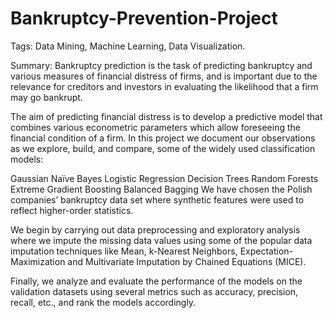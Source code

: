 # Bankruptcy-Prevention-Project
Tags: Data Mining, Machine Learning, Data Visualization.

Summary:
Bankruptcy prediction is the task of predicting bankruptcy and various measures of financial distress of firms, and is important due to the relevance for creditors and investors in evaluating the likelihood that a firm may go bankrupt.


The aim of predicting financial distress is to develop a predictive model that combines various econometric parameters which allow foreseeing the financial condition of a firm. In this project we document our observations as we explore, build, and compare, some of the widely used classification models:


Gaussian Naïve Bayes
Logistic Regression
Decision Trees
Random Forests
Extreme Gradient Boosting
Balanced Bagging
We have chosen the Polish companies’ bankruptcy data set where synthetic features were used to reflect higher-order statistics.


We begin by carrying out data preprocessing and exploratory analysis where we impute the missing data values using some of the popular data imputation techniques like Mean, k-Nearest Neighbors, Expectation-Maximization and Multivariate Imputation by Chained Equations (MICE).


Finally, we analyze and evaluate the performance of the models on the validation datasets using several metrics such as accuracy, precision, recall, etc., and rank the models accordingly.
